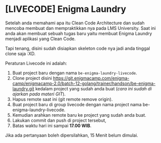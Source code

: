 # [LIVECODE] Enigma Laundry

Setelah anda memahami apa itu Clean Code Architecture dan sudah mencoba membuat dan mempraktikkan nya pada LMS University. Saat ini anda akan membuat sebuah tugas baru yaitu membuat Enigma Laundry menjadi aplikasi yang Clean Code.

Tapi tenang, disini sudah disiapkan skeleton code nya jadi anda tinggal clone saja :XD.

Peraturan Livecode ini adalah:

1. Buat project baru dengan nama `be-enigma-laundry-livecode`.
2. Clone project disini https://git.enigmacamp.com/enigma-camp/enigmacamp-2.0/batch-12-golang/trainer/handson/be-enigma-laundry.git kedalam project yang sudah anda buat (_cara ini sudah di ajarkan pada materi GIT_).
3. Hapus remote saat ini (git remote remove origin).
4. Buat project baru di group livecode dengan nama project nama be-enigma-laundry-livecode.
5. Kemudian arahkan remote baru ke project yang sudah anda buat.
6. Lakukan commit dan push di project tersebut,
7. Batas waktu hari ini sampai **17.00 WIB**.

Jika ada pertanyaan boleh dipersilahkan, 15 Menit belum dimulai.
